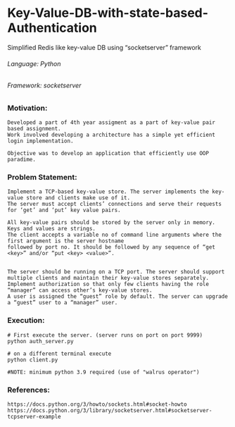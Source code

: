 # Key-Value-DB-with-state-based-Authentication
Simplified Redis like key-value DB using “socketserver” framework


###### Language: Python
###### Framework: socketserver


### Motivation:
    Developed a part of 4th year assigment as a part of key-value pair based assignment.
    Work involved developing a architecture has a simple yet efficient login implementation.
        
    Objective was to develop an application that efficiently use OOP paradime.



### Problem Statement:
    Implement a TCP-based key-value store. The server implements the key-value store and clients make use of it. 
    The server must accept clients’ connections and serve their requests for ‘get’ and ‘put’ key value pairs.
        
    All key-value pairs should be stored by the server only in memory. Keys and values are strings.
    The client accepts a variable no of command line arguments where the first argument is the server hostname
    followed by port no. It should be followed by any sequence of “get <key>” and/or “put <key> <value>”.


    The server should be running on a TCP port. The server should support multiple clients and maintain their key-value stores separately.
    Implement authorization so that only few clients having the role “manager” can access other’s key-value stores. 
    A user is assigned the “guest” role by default. The server can upgrade a “guest” user to a “manager” user. 


### Execution:
    # First execute the server. (server runs on port on port 9999)
    python auth_server.py

    # on a different terminal execute
    python client.py

    #NOTE: minimum python 3.9 required (use of "walrus operator") 


### References:
    https://docs.python.org/3/howto/sockets.html#socket-howto
    https://docs.python.org/3/library/socketserver.html#socketserver-tcpserver-example

